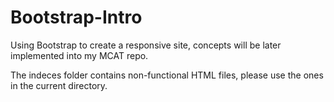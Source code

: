 # Bootstrap-Intro
Using Bootstrap to create a responsive site, concepts will be later implemented into my MCAT repo. 

The indeces folder contains non-functional HTML files, please use the ones in the current directory.
